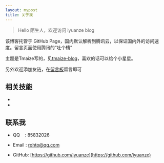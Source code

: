 ```yaml
---
layout: mypost
title: 关于我
---
```


> Hello 陌生人，欢迎访问 iyuanze blog

该博客托管于 GitHub Page，国内默认解析到腾讯云，以保证国内外的访问速度。留言页面使用腾讯的“吐个槽”

主题是Tmaize写的，见[tmaize-blog](https://github.com/TMaize/tmaize-blog)，喜欢的话可以给个小星星。

另外欢迎添加友链，在[留言板](chat.html)留言即可

## 相关技能

- 

- 

## 联系我

- QQ&nbsp;&nbsp;&nbsp;&nbsp;: 85832026

- Email&nbsp;: [rohto@qq.com](http://mail.qq.com/cgi-bin/qm_share?t=qm_mailme&email=YBQNAQkaBSAREU4DDw0)

- GitHub: [https://github.com/iyuanze](https://github.com/iyuanze)
